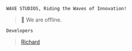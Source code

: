 ```
WAVE STUDIOS, Riding the Waves of Innovation!
```
> 🥰 We are offline.
```
Developers
```
> [Richard](https://github.com/richardportugal)
